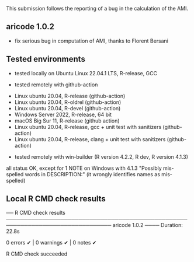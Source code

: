This submission follows the reporting of a bug in the calculation of the AMI.

## aricode 1.0.2

- fix serious bug in computation of AMI, thanks to Florent Bersani

## Tested environments

* tested locally on Ubuntu Linux 22.04.1 LTS, R-release, GCC

* tested remotely with github-action

- Linux ubuntu 20.04, R-release (github-action)
- Linux ubuntu 20.04, R-oldrel (github-action)
- Linux ubuntu 20.04, R-devel (github-action)
- Windows Server 2022, R-release, 64 bit
- macOS Big Sur 11, R-release (github action)
- Linux ubuntu 20.04, R-release, gcc + unit test with sanitizers (github-action)
- Linux ubuntu 20.04, R-release, clang + unit test with sanitizers (github-action)

* tested remotely with win-builder (R version 4.2.2, R dev, R version 4.1.3)

all status OK, except for 1 NOTE on Windows with 4.1.3
"Possibly mis-spelled words in DESCRIPTION:" (it wrongly identifies names as mis-spelled)


## Local R CMD check results

── R CMD check results ─────────────────────────────────────────────────────────────────────────────── aricode 1.0.2 ────
Duration: 22.8s

0 errors ✔ | 0 warnings ✔ | 0 notes ✔

R CMD check succeeded

